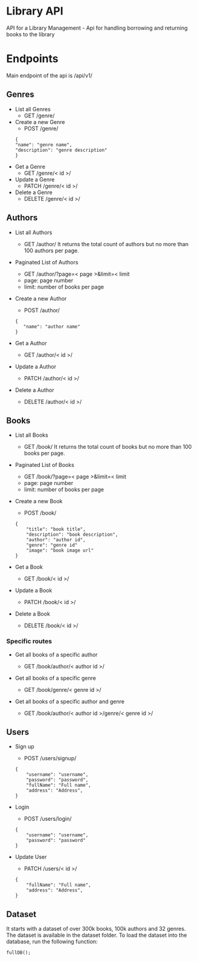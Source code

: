# Library API
API for a Library Management -  Api for handling borrowing and returning books to the library

# Endpoints

Main endpoint of the api is 
<server>/api/v1/

## Genres
- List all Genres
    - GET /genre/
- Create a new Genre
    - POST /genre/
    ```
    {
    "name": "genre name",
    "description": "genre description"
    }
    ```
- Get a Genre
    - GET /genre/< id >/
- Update a Genre
    - PATCH /genre/< id >/
- Delete a Genre
    - DELETE /genre/< id >/

## Authors
- List all Authors
    - GET /author/
    It returns the total count of authors but no more than 100 authors per page.

- Paginated List of Authors
    - GET /author/?page=< page >&limit=< limit
    - page: page number
    - limit: number of books per page


- Create a new Author
    - POST /author/
    ```
    {
       "name": "author name"
    }
    ```
- Get a Author
    - GET /author/< id >/
- Update a Author
    - PATCH /author/< id >/
- Delete a Author
    - DELETE /author/< id >/

## Books
- List all Books
    - GET /book/
    It returns the total count of books but no more than 100 books per page.

- Paginated List of Books
    - GET /book/?page=< page >&limit=< limit
    - page: page number
    - limit: number of books per page

- Create a new Book
    - POST /book/
    ```
    {
        "title": "book title",
        "description": "book description",
        "author": "author id",
        "genre": "genre id"
        "image": "book image url"
    }
    ```
- Get a Book
    - GET /book/< id >/
- Update a Book
    - PATCH /book/< id >/
- Delete a Book
    - DELETE /book/< id >/

### Specific routes

-  Get all books of a specific author
    - GET /book/author/< author id >/

-  Get all books of a specific genre
    - GET /book/genre/< genre id >/

-  Get all books of a specific author and genre
    - GET /book/author/< author id >/genre/< genre id >/

## Users
- Sign up
    - POST /users/signup/
    ```
    {
        "username": "username",
        "password": "password",
        "fullName": "Full name",
        "address": "Address",
    }
    ```
- Login
    - POST /users/login/
    ```
    {
        "username": "username",
        "password": "password"
    }
    ```

- Update User
    - PATCH /users/< id >/
    ```
    {
        "fullName": "Full name",
        "address": "Address",
    }
    ```

## Dataset
It starts with a dataset of over 300k books, 100k authors and 32 genres. The dataset is available in the dataset folder. To load the dataset into the database, run the following function:
```
fullDB();
```
